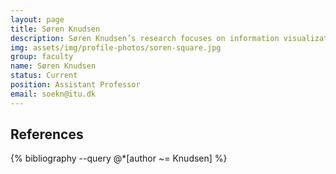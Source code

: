 ```yaml
---
layout: page
title: Søren Knudsen
description: Søren Knudsen’s research focuses on information visualization and human-computer interaction. He is interested in supporting people in understanding, making sense of, and discussing data in face-to-face and online contexts, for example supported by large or multiple displays and social media.
img: assets/img/profile-photos/soren-square.jpg
group: faculty
name: Søren Knudsen
status: Current
position: Assistant Professor
email: soekn@itu.dk
---
```


References
----------
<div class="publications">
  {% bibliography --query @*[author ~= Knudsen] %}
</div>

